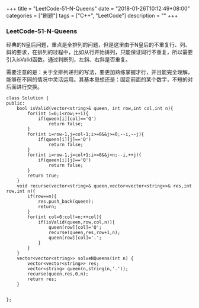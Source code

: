 +++
title = "LeetCode-51-N-Queens"
date = "2018-01-26T10:12:49+08:00"
categories = ["刷题"]
tags = ["C++", "LeetCode"]
description = ""
+++

### LeetCode-51-N-Queens
经典的N皇后问题，重点是全排列的问题，但是这里由于N皇后的不重复行、列、斜的要求，在排列的过程中，比如从行开始排列，只能保证同行不重复，所以需要引入isValid函数。通过判断列，左斜、右斜是否重复。

需要注意的是：关于全排列递归的写法，要更加熟练掌握才行，并且能完全理解，能够在不同的情况中灵活运用。其基本思想还是：固定前面的某个数字，不短的对后面进行交换。
```
class Solution {
public:
    bool isValid(vector<string>& queen, int row,int col,int n){
        for(int i=0;i<row;++i){
            if(queen[i][col]=='Q')
                return false;
        }
        for(int i=row-1,j=col-1;i>=0&&j>=0;--i,--j){
            if(queen[i][j]=='Q')
                return false;
        }
        for(int i=row-1,j=col+1;i>=0&&j<n;--i,++j){
            if(queen[i][j]=='Q')
                return false;
        }
        return true;
    }
    void recurse(vector<string>& queen,vector<vector<string>>& res,int row,int n){
        if(row==n){
            res.push_back(queen);
            return;
        }
        for(int col=0;col!=n;++col){
            if(isValid(queen,row,col,n)){
                queen[row][col]='Q';
                recurse(queen,res,row+1,n);
                queen[row][col]='.';
            }
        }
    }
    vector<vector<string>> solveNQueens(int n) {
        vector<vector<string>> res;
        vector<string> queen(n,string(n,'.'));
        recurse(queen,res,0,n);
        return res;
    }


};
```
